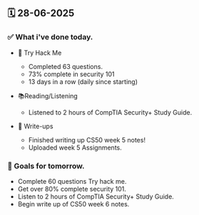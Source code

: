 ## 🗓️ 28-06-2025

### ✅ What i've done today.
- 👾 Try Hack Me
  - Completed 63 questions.
  - 73% complete in security 101
  - 13 days in a row (daily since starting)
 
- 📚Reading/Listening
  - Listened to 2 hours of CompTIA Security+ Study Guide.
 
- 📝 Write-ups
  - Finished writing up CS50 week 5 notes!
  - Uploaded week 5 Assignments.

### 🎯 Goals for tomorrow.
- Complete 60 questions Try hack me.
- Get over 80% complete security 101.
- Listen to 2 hours of CompTIA Security+ Study Guide.
- Begin write up of CS50 week 6 notes.
